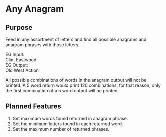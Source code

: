 # Any Anagram
## Purpose
Feed in any assortment of letters and find all possible anagrams and anagram phrases with those letters.

EG Input:  
Clint Eastwood  
EG Output:  
Old West Action

All possible combinations of words in the anagram output will not be printed. A 5 word return would print 120 combinations, for that reason, only the first combination of a 5 word output will be printed.

## Planned Features
1) Set maximum words found returned in anagram phrase.
2) Set the minimum letters found in each returned word.
3) Set the maximum number of returned phrases.